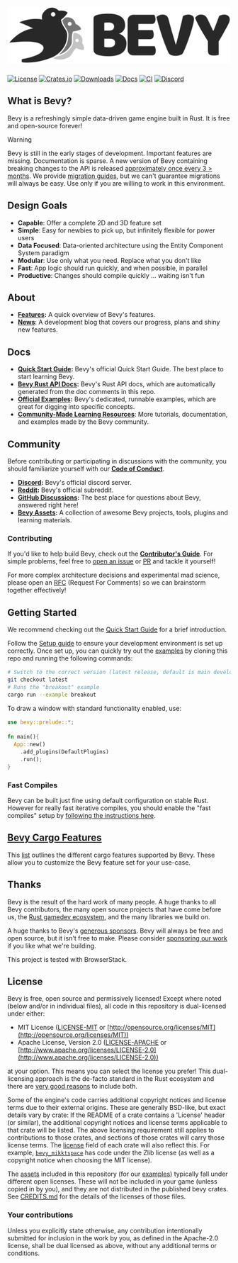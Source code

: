 # [![Bevy](assets/branding/bevy_logo_light_dark_and_dimmed.svg)](https://bevyengine.org)

[![License](https://img.shields.io/badge/license-MIT%2FApache-blue.svg)](https://github.com/bevyengine/bevy#license)
[![Crates.io](https://img.shields.io/crates/v/bevy.svg)](https://crates.io/crates/bevy)
[![Downloads](https://img.shields.io/crates/d/bevy.svg)](https://crates.io/crates/bevy)
[![Docs](https://docs.rs/bevy/badge.svg)](https://docs.rs/bevy/latest/bevy/)
[![CI](https://github.com/bevyengine/bevy/workflows/CI/badge.svg)](https://github.com/bevyengine/bevy/actions)
[![Discord](https://img.shields.io/discord/691052431525675048.svg?label=&logo=discord&logoColor=ffffff&color=7389D8&labelColor=6A7EC2)](https://discord.gg/bevy)

## What is Bevy?

Bevy is a refreshingly simple data-driven game engine built in Rust. It is free and open-source forever!

> [!WARNING]
> Bevy is still in the early stages of development. Important features are missing. Documentation is sparse. A new version of Bevy containing breaking changes to the API is released [approximately once every 3 > months](https://bevyengine.org/news/bevy-0-6/#the-train-release-schedule). We provide [migration guides](https://bevyengine.org/learn/migration-guides/), but we can't guarantee migrations will always be easy. Use only if you are willing to work in this environment.

## Design Goals

* **Capable**: Offer a complete 2D and 3D feature set
* **Simple**: Easy for newbies to pick up, but infinitely flexible for power users
* **Data Focused**: Data-oriented architecture using the Entity Component System paradigm
* **Modular**: Use only what you need. Replace what you don't like
* **Fast**: App logic should run quickly, and when possible, in parallel
* **Productive**: Changes should compile quickly ... waiting isn't fun

## About

* **[Features](https://bevyengine.org):** A quick overview of Bevy's features.
* **[News](https://bevyengine.org/news/)**: A development blog that covers our progress, plans and shiny new features.

## Docs

* **[Quick Start Guide](https://bevyengine.org/learn/quick-start/introduction):** Bevy's official Quick Start Guide. The best place to start learning Bevy.
* **[Bevy Rust API Docs](https://docs.rs/bevy):** Bevy's Rust API docs, which are automatically generated from the doc comments in this repo.
* **[Official Examples](https://github.com/bevyengine/bevy/tree/latest/examples):** Bevy's dedicated, runnable examples, which are great for digging into specific concepts.
* **[Community-Made Learning Resources](https://bevyengine.org/assets/#learning)**: More tutorials, documentation, and examples made by the Bevy community.

## Community

Before contributing or participating in discussions with the community, you should familiarize yourself with our [**Code of Conduct**](./CODE_OF_CONDUCT.md).

* **[Discord](https://discord.gg/bevy):** Bevy's official discord server.
* **[Reddit](https://reddit.com/r/bevy):** Bevy's official subreddit.
* **[GitHub Discussions](https://github.com/bevyengine/bevy/discussions):** The best place for questions about Bevy, answered right here!
* **[Bevy Assets](https://bevyengine.org/assets/):** A collection of awesome Bevy projects, tools, plugins and learning materials.

### Contributing

If you'd like to help build Bevy, check out the **[Contributor's Guide](https://github.com/bevyengine/bevy/blob/main/CONTRIBUTING.md)**.
For simple problems, feel free to [open an issue](https://github.com/bevyengine/bevy/issues) or
[PR](https://github.com/bevyengine/bevy/pulls) and tackle it yourself!

For more complex architecture decisions and experimental mad science, please open an [RFC](https://github.com/bevyengine/rfcs) (Request For Comments) so we can brainstorm together effectively!

## Getting Started

We recommend checking out the [Quick Start Guide](https://bevyengine.org/learn/quick-start/introduction) for a brief introduction.

Follow the [Setup guide](https://bevyengine.org/learn/quick-start/getting-started/setup) to ensure your development environment is set up correctly.
Once set up, you can quickly try out the [examples](https://github.com/bevyengine/bevy/tree/latest/examples) by cloning this repo and running the following commands:

```sh
# Switch to the correct version (latest release, default is main development branch)
git checkout latest
# Runs the "breakout" example
cargo run --example breakout
```

To draw a window with standard functionality enabled, use:

```rust
use bevy::prelude::*;

fn main(){
  App::new()
    .add_plugins(DefaultPlugins)
    .run();
}
```

### Fast Compiles

Bevy can be built just fine using default configuration on stable Rust. However for really fast iterative compiles, you should enable the "fast compiles" setup by [following the instructions here](https://bevyengine.org/learn/quick-start/getting-started/setup).

## [Bevy Cargo Features][cargo_features]

This [list][cargo_features] outlines the different cargo features supported by Bevy. These allow you to customize the Bevy feature set for your use-case.

[cargo_features]: docs/cargo_features.md

## Thanks

Bevy is the result of the hard work of many people. A huge thanks to all Bevy contributors, the many open source projects that have come before us, the [Rust gamedev ecosystem](https://arewegameyet.rs/), and the many libraries we build on.

A huge thanks to Bevy's [generous sponsors](https://bevyengine.org). Bevy will always be free and open source, but it isn't free to make. Please consider [sponsoring our work](https://bevyengine.org/donate/) if you like what we're building.

<!-- This next line need to stay exactly as is. It is required for BrowserStack sponsorship. -->
This project is tested with BrowserStack.

## License

Bevy is free, open source and permissively licensed!
Except where noted (below and/or in individual files), all code in this repository is dual-licensed under either:

* MIT License ([LICENSE-MIT](LICENSE-MIT) or [http://opensource.org/licenses/MIT](http://opensource.org/licenses/MIT))
* Apache License, Version 2.0 ([LICENSE-APACHE](LICENSE-APACHE) or [http://www.apache.org/licenses/LICENSE-2.0](http://www.apache.org/licenses/LICENSE-2.0))

at your option.
This means you can select the license you prefer!
This dual-licensing approach is the de-facto standard in the Rust ecosystem and there are [very good reasons](https://github.com/bevyengine/bevy/issues/2373) to include both.

Some of the engine's code carries additional copyright notices and license terms due to their external origins.
These are generally BSD-like, but exact details vary by crate:
If the README of a crate contains a 'License' header (or similar), the additional copyright notices and license terms applicable to that crate will be listed.
The above licensing requirement still applies to contributions to those crates, and sections of those crates will carry those license terms.
The [license](https://doc.rust-lang.org/cargo/reference/manifest.html#the-license-and-license-file-fields) field of each crate will also reflect this.
For example, [`bevy_mikktspace`](./crates/bevy_mikktspace/README.md#license-agreement) has code under the Zlib license (as well as a copyright notice when choosing the MIT license).

The [assets](assets) included in this repository (for our [examples](./examples/README.md)) typically fall under different open licenses.
These will not be included in your game (unless copied in by you), and they are not distributed in the published bevy crates.
See [CREDITS.md](CREDITS.md) for the details of the licenses of those files.

### Your contributions

Unless you explicitly state otherwise,
any contribution intentionally submitted for inclusion in the work by you,
as defined in the Apache-2.0 license,
shall be dual licensed as above,
without any additional terms or conditions.
